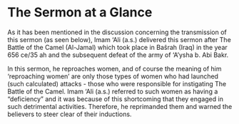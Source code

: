 The Sermon at a Glance
======================

As it has been mentioned in the discussion concerning the transmission
of this sermon (as seen below), Imam ‘Ali (a.s.) delivered this sermon
after The Battle of the Camel (Al-Jamal) which took place in Baŝrah
(Iraq) in the year 656 ce/35 ah and the subsequent defeat of the army of
‘A’ysha b. Abi Bakr.

In this sermon, he reproaches women, and of course the meaning of him
‘reproaching women’ are only those types of women who had launched (such
calculated) attacks - those who were responsible for instigating The
Battle of the Camel. Imam ‘Ali (a.s.) referred to such women as having a
“deficiency” and it was because of this shortcoming that they engaged in
such detrimental activities. Therefore, he reprimanded them and warned
the believers to steer clear of their inductions.


